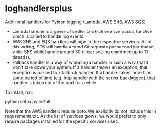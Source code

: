 loghandlersplus
===============

Additional handlers for Python logging (Lambda, AWS SNS, AWS SQS). 

* Lambda handler is a generic handler to which one can pass a function
  which is called to handle log events.
* AWS SNS and SQS handlers will pipe to the respective services. As of
  this writing, SQS will handle around 60 requests per second per
  thread, while SNS while handle around 30 (linear scaling confirmed
  up to 10 threads). 
* Fallback handler is a way of wrapping a handler in such a way that
  it won't take down your system. If a handler throws an exception,
  that exception is passed to a fallback handler. If a handler takes
  more than some period of time (e.g. http handler with the server
  backlogged), that handler is taken out of the pool for a while.

To install, run: 

python setup.py install

Note that the AWS handlers require boto. We explicitly do not include
this in requirements.txt. As the list of services grows, we would
prefer to only require packages installed for the specific services
used.